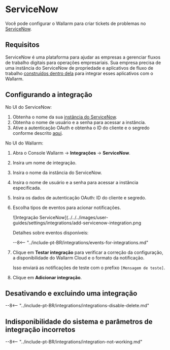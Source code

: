# ServiceNow

Você pode configurar o Wallarm para criar tickets de problemas no [ServiceNow](https://www.servicenow.com/).

## Requisitos

ServiceNow é uma plataforma para ajudar as empresas a gerenciar fluxos de trabalho digitais para operações empresariais. Sua empresa precisa de uma instância do ServiceNow de propriedade e aplicativos de fluxo de trabalho [construídos dentro dela](https://www.servicenow.com/lpdem/demonow-cloud-platform-app-dev.html) para integrar esses aplicativos com o Wallarm.

## Configurando a integração

No UI do ServiceNow:

1. Obtenha o nome da sua [instância do ServiceNow](https://docs.servicenow.com/bundle/tokyo-application-development/page/build/team-development/concept/c_InstanceHierarchies.html).
1. Obtenha o nome de usuário e a senha para acessar a instância.
1. Ative a autenticação OAuth e obtenha o ID do cliente e o segredo conforme descrito [aqui](https://docs.servicenow.com/bundle/tokyo-application-development/page/integrate/inbound-rest/task/t_EnableOAuthWithREST.html).

No UI do Wallarm:

1. Abra o Console Wallarm → **Integrações** → **ServiceNow**.
1. Insira um nome de integração.
1. Insira o nome da instância do ServiceNow.
1. Insira o nome de usuário e a senha para acessar a instância especificada.
1. Insira os dados de autenticação OAuth: ID do cliente e segredo.
1. Escolha tipos de eventos para acionar notificações.

    ![Integração ServiceNow](../../../images/user-guides/settings/integrations/add-servicenow-integration.png

    Detalhes sobre eventos disponíveis:
     
    --8<-- "../include-pt-BR/integrations/events-for-integrations.md"

1. Clique em **Testar integração** para verificar a correção da configuração, a disponibilidade do Wallarm Cloud e o formato da notificação.

    Isso enviará as notificações de teste com o prefixo `[Mensagem de teste]`.

1. Clique em **Adicionar integração**.

## Desativando e excluindo uma integração

--8<-- "../include-pt-BR/integrations/integrations-disable-delete.md"

## Indisponibilidade do sistema e parâmetros de integração incorretos

--8<-- "../include-pt-BR/integrations/integration-not-working.md"